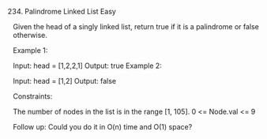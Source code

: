 234. Palindrome Linked List
     Easy

Given the head of a singly linked list, return true if it is a palindrome or false otherwise.

Example 1:


Input: head = [1,2,2,1]
Output: true
Example 2:


Input: head = [1,2]
Output: false


Constraints:

The number of nodes in the list is in the range [1, 105].
0 <= Node.val <= 9


Follow up: Could you do it in O(n) time and O(1) space?
